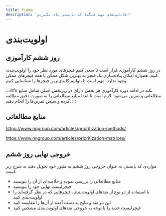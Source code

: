 ```yaml
---
title: Figma
description: 'قابلیت‌های مهم فیگما که بایستی یاد بگیریم!'
---
```



# اولویت‌بندی

## روز ششم کارآموزی
در روز ششم کارآموزی قرار است تا سعی کنیم فیچرهای مورد نظر خود را اولویت‌بندی کنیم. همواره امکان پیاده‌سازی یک فیچر به بهترین شکل ممکن یا همه فیچرهای ممکن وجود ندارد. مهم است تا بتوانیم کلیدی‌ترین فیچرها را شناسایی کنیم.

:::info نکته
در ادامه دوره کارآموزی هر بخش دارای دو زیربخش اصلی شامل منابع مطالعاتی و تمرین می‌شود.
لازم است تا ابتدا منابع مطالعاتی را به صورت دقیق مطالعه کرده و سپس تمرین‌ها را انجام دهید.
:::

## منابع مطالعاتی

https://www.nngroup.com/articles/prioritization-methods/

https://www.nngroup.com/articles/prioritization-matrices/

## خروجی نهایی روز ششم
مواردی که بایستی به عنوان خروجی روز ششم به منتور خود تحویل دهید به شرح زیر است:

* منابع مطالعاتی را بررسی نموده و خلاصه‌ای از آن را بنویسید
* فیچرلیست نهایی خود را بنویسید
* با استفاده از دو نوع از متدهای اولویت‌بندی، فیچرهایی که در نظر گرفته‌اید را اولویت‌بندی کنید
* این دو متد و نتایج به دست آمده از آن‌ها را مقایسه کنید
* فیچرلیست جدید را با توجه به خروجی متدهای اولویت‌بندی مشخص کنید

